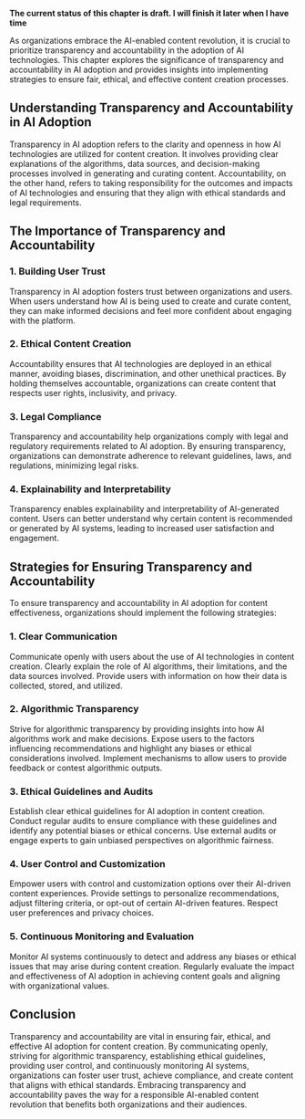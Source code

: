 **The current status of this chapter is draft. I will finish it later when I have time**

As organizations embrace the AI-enabled content revolution, it is crucial to prioritize transparency and accountability in the adoption of AI technologies. This chapter explores the significance of transparency and accountability in AI adoption and provides insights into implementing strategies to ensure fair, ethical, and effective content creation processes.

**Understanding Transparency and Accountability in AI Adoption**
----------------------------------------------------------------

Transparency in AI adoption refers to the clarity and openness in how AI technologies are utilized for content creation. It involves providing clear explanations of the algorithms, data sources, and decision-making processes involved in generating and curating content. Accountability, on the other hand, refers to taking responsibility for the outcomes and impacts of AI technologies and ensuring that they align with ethical standards and legal requirements.

**The Importance of Transparency and Accountability**
-----------------------------------------------------

### **1. Building User Trust**

Transparency in AI adoption fosters trust between organizations and users. When users understand how AI is being used to create and curate content, they can make informed decisions and feel more confident about engaging with the platform.

### **2. Ethical Content Creation**

Accountability ensures that AI technologies are deployed in an ethical manner, avoiding biases, discrimination, and other unethical practices. By holding themselves accountable, organizations can create content that respects user rights, inclusivity, and privacy.

### **3. Legal Compliance**

Transparency and accountability help organizations comply with legal and regulatory requirements related to AI adoption. By ensuring transparency, organizations can demonstrate adherence to relevant guidelines, laws, and regulations, minimizing legal risks.

### **4. Explainability and Interpretability**

Transparency enables explainability and interpretability of AI-generated content. Users can better understand why certain content is recommended or generated by AI systems, leading to increased user satisfaction and engagement.

**Strategies for Ensuring Transparency and Accountability**
-----------------------------------------------------------

To ensure transparency and accountability in AI adoption for content effectiveness, organizations should implement the following strategies:

### **1. Clear Communication**

Communicate openly with users about the use of AI technologies in content creation. Clearly explain the role of AI algorithms, their limitations, and the data sources involved. Provide users with information on how their data is collected, stored, and utilized.

### **2. Algorithmic Transparency**

Strive for algorithmic transparency by providing insights into how AI algorithms work and make decisions. Expose users to the factors influencing recommendations and highlight any biases or ethical considerations involved. Implement mechanisms to allow users to provide feedback or contest algorithmic outputs.

### **3. Ethical Guidelines and Audits**

Establish clear ethical guidelines for AI adoption in content creation. Conduct regular audits to ensure compliance with these guidelines and identify any potential biases or ethical concerns. Use external audits or engage experts to gain unbiased perspectives on algorithmic fairness.

### **4. User Control and Customization**

Empower users with control and customization options over their AI-driven content experiences. Provide settings to personalize recommendations, adjust filtering criteria, or opt-out of certain AI-driven features. Respect user preferences and privacy choices.

### **5. Continuous Monitoring and Evaluation**

Monitor AI systems continuously to detect and address any biases or ethical issues that may arise during content creation. Regularly evaluate the impact and effectiveness of AI adoption in achieving content goals and aligning with organizational values.

**Conclusion**
--------------

Transparency and accountability are vital in ensuring fair, ethical, and effective AI adoption for content creation. By communicating openly, striving for algorithmic transparency, establishing ethical guidelines, providing user control, and continuously monitoring AI systems, organizations can foster user trust, achieve compliance, and create content that aligns with ethical standards. Embracing transparency and accountability paves the way for a responsible AI-enabled content revolution that benefits both organizations and their audiences.
